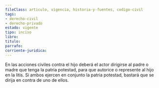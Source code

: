 ```yaml
---
fileClass: articulo, vigencia, historia-y-fuentes, codigo-civil
tags:
- derecho-civil
- derecho-privado
estado: vigente
tipo: inciso
libro:
titulo:
parrafo:
corriente-juridica:
---
```

En las acciones civiles contra el hijo deberá el actor dirigirse al padre o madre que tenga la patria potestad, para que autorice o represente al hijo en la litis. Si ambos ejercen en conjunto la patria potestad, bastará que se dirija en contra de uno de ellos.